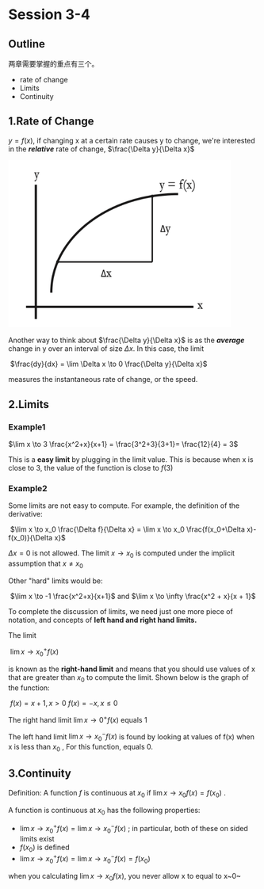 # Session 3-4

## Outline
两章需要掌握的重点有三个。
- rate of change
- Limits
- Continuity

## 1.Rate of Change

$y = f(x)$, if changing x at a certain rate causes y to change, we're interested in the ***relative*** rate of change, $\frac{\Delta y}{\Delta x}$

<img src="image-20220714094757242.png" alt="image-20220714094757242" style="zoom:80%;" />

Another way to think about $\frac{\Delta y}{\Delta x}$ is as the ***average*** change in y over an interval of size $\Delta x$. In this case, the limit 

​														$\frac{dy}{dx} = \lim \Delta x \to 0 \frac{\Delta y}{\Delta x}$

measures the instantaneous rate of change, or the speed. 

## 2.Limits

### Example1

$\lim x \to 3 \frac{x^2+x}{x+1} = \frac{3^2+3}{3+1}= \frac{12}{4} = 3$

This is a **easy limit** by plugging in the limit value. This is because when x is close to 3, the value of the function is close to $f(3)$

### Example2

Some limits are not easy to compute. For example, the definition of the derivative:

​									$\lim x \to x_0 \frac{\Delta f}{\Delta x} = \lim x \to x_0 \frac{f(x_0+\Delta x)-f(x_0)}{\Delta x}$

$\Delta x = 0$ is not allowed. The limit $x \to x_0$ is computed under the implicit assumption that $x \neq x_0$

Other "hard" limits would be:

​										$\lim x \to -1 \frac{x^2+x}{x+1}$ and $\lim x \to \infty \frac{x^2 + x}{x + 1}$

To complete the discussion of limits, we need just one more piece of notation, and concepts of **left hand and right hand limits.**

The limit 	

​															$\lim x \to x_0^+ f(x)$  

is known as the **right-hand limit** and means that you should use values of x that are greater than $x_0$ to compute the limit. Shown below is the graph of the function:

​												$f(x) = x + 1,x > 0$  $f(x) = - x , x \le0$

The right hand limit $\lim x \to 0^+ f(x)$ equals 1

The left hand limit $\lim x \to x_0^- f(x)$ is found by looking at values of f(x) when x is less than $x_0$ , For this function, equals 0.

## 3.Continuity

Definition: A function $f$ is continuous at $x_0$ if $\lim x \to x_0 f(x) = f(x_0)$ .

A function is continuous at $x_0$ has the following properties:

- $\lim x \to x_0^+ f(x) = \lim x \to x_0^- f(x)$ ; in particular, both of these on sided limits exist
- $f(x_0)$ is defined
- $\lim x \to x_0^+ f(x) = \lim x \to x_0^- f(x) = f(x_0)$

when you calculating $\lim x \to x_0 f(x)$, you never allow x to equal to x~0~ 
